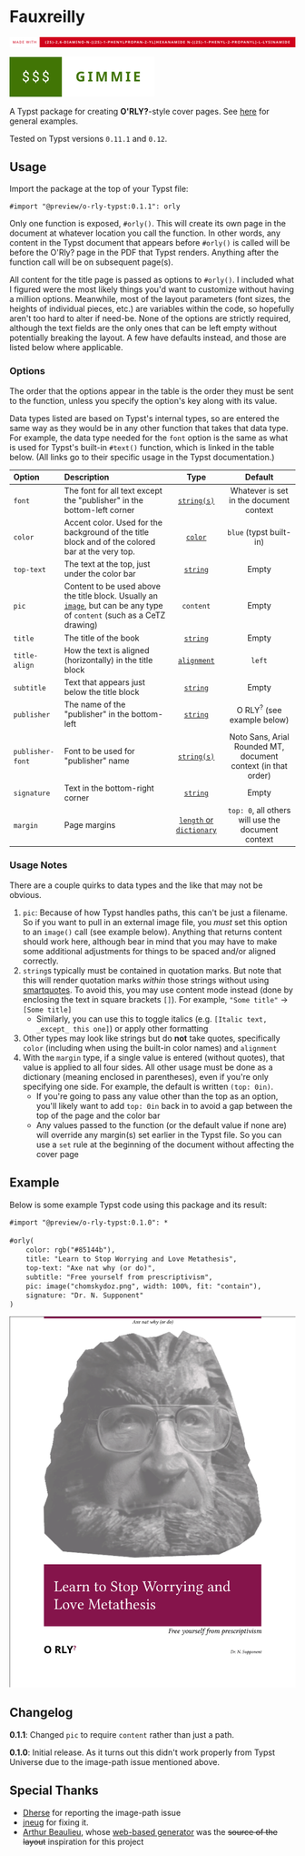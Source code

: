 # Fauxreilly

![](made-with-(2s)-2,6-diamino-n-[(2s)-1-phenylpropan-2-yl]hexanamide-n-[(2s)-1-phenyl-2-propanyl]-l-lysinamide.svg)

![](%24%24%24-gimmie.svg)

A Typst package for creating **O'RLY?**-style cover pages.  See [here](https://boyter.org/2016/04/collection-orly-book-covers/) for general examples.

Tested on Typst versions ``0.11.1`` and ``0.12``.

## Usage

Import the package at the top of your Typst file: 

```typst
#import "@preview/o-rly-typst:0.1.1": orly
```

Only one function is exposed, ``#orly()``.  This will create its own page in the document at whatever location you call the function.  In other words, any content in the Typst document that appears before ``#orly()`` is called will be before the O'Rly? page in the PDF that Typst renders.  Anything after the function call will be on subsequent page(s).

All content for the title page is passed as options to ``#orly()``.  I included what I figured were the most likely things you'd want to customize without having a million options.  Meanwhile, most of the layout parameters (font sizes, the heights of individual pieces, etc.) are variables within the code, so hopefully aren't too hard to alter if need-be.  None of the options are strictly required, although the text fields are the only ones that can be left empty without potentially breaking the layout.   A few have defaults instead, and those are listed below where applicable.

### Options
The order that the options appear in the table is the order they must be sent to the function, unless you specify the option's key along with its value.

Data types listed are based on Typst's internal types, so are entered the same way as they would be in any other function that takes that data type.  For example, the data type needed for the ``font`` option is the same as what is used for Typst's built-in ``#text()`` function, which is linked in the table below.  (All links go to their specific usage in the Typst documentation.)

Option | Description | Type | Default |
| :----- | :------- | :-------: | :-------: |
| ``font`` | The font for all text except the "publisher" in the bottom-left corner | [``string(s)``](https://typst.app/docs/reference/text/text/#parameters-font) |  Whatever is set in the document context |
| ``color`` | Accent color.  Used for the background of the title block and of the colored bar at the very top. | [``color``](https://typst.app/docs/reference/visualize/color/) | ``blue`` (typst built-in) |
| ``top-text`` | The text at the top, just under the color bar | [``string``](https://typst.app/docs/reference/foundations/str/) | Empty |
| ``pic`` | Content to be used above the title block.  Usually an [``image``](https://typst.app/docs/reference/visualize/image/), but can be any type of ``content`` (such as a CeTZ drawing) | ``content`` | Empty |
| ``title`` | The title of the book | [``string``](https://typst.app/docs/reference/foundations/str/) | Empty |
| ``title-align`` | How the text is aligned (horizontally) in the title block | [``alignment``](https://typst.app/docs/reference/layout/alignment/) | ``left`` |
| ``subtitle`` | Text that appears just below the title block | [``string``](https://typst.app/docs/reference/foundations/str/) | Empty |
| ``publisher`` | The name of the "publisher" in the bottom-left | [``string``](https://typst.app/docs/reference/foundations/str/) | O RLY<sup>?</sup> (see example below) |
| ``publisher-font`` | Font to be used for "publisher" name | [``string(s)``](https://typst.app/docs/reference/text/text/#parameters-font) | Noto Sans, Arial Rounded MT, document context (in that order) |
| ``signature`` | Text in the bottom-right corner | [``string``](https://typst.app/docs/reference/foundations/str/) | Empty |
| ``margin`` | Page margins | [``length`` or ``dictionary``](https://typst.app/docs/reference/layout/page/#parameters-margin) | ``top: 0``, all others will use the document context |

### Usage Notes

There are a couple quirks to data types and the like that may not be obvious.

1. ``pic``: Because of how Typst handles paths, this can't be just a filename.  So if you want to pull in an external image file, you *must* set this option to an ``image()`` call (see example below).  Anything that returns content should work here, although bear in mind that you may have to make some additional adjustments for things to be spaced and/or aligned correctly.
1. ``string``s typically must be contained in quotation marks.  But note that this will render quotation marks *within* those strings without using [smartquotes](https://typst.app/docs/reference/text/smartquote/).  To avoid this, you may use content mode instead (done by enclosing the text in square brackets ``[]``).  For example, ``"Some title"`` → ``[Some title]``
   - Similarly, you can use this to toggle italics (e.g. ``[Italic text, _except_ this one]``) or apply other formatting
2. Other types may look like strings but do **not** take quotes, specifically ``color`` (including when using the built-in color names) and ``alignment``
3. With the ``margin`` type, if a single value is entered (without quotes), that value is applied to all four sides.  All other usage must be done as a dictionary (meaning enclosed in parentheses), even if you're only specifying one side.  For example, the default is written ``(top: 0in)``.
   - If you're going to pass any value other than the top as an option, you'll likely want to add ``top: 0in`` back in to avoid a gap between the top of the page and the color bar
   - Any values passed to the function (or the default value if none are) will override any margin(s) set earlier in the Typst file.  So you can use a ``set`` rule at the beginning of the document without affecting the cover page

## Example

Below is some example Typst code using this package and its result:

```typst
#import "@preview/o-rly-typst:0.1.0": *

#orly(
    color: rgb("#85144b"),
    title: "Learn to Stop Worrying and Love Metathesis",
    top-text: "Axe nat why (or do)",
    subtitle: "Free yourself from prescriptivism",
    pic: image("chomskydoz.png", width: 100%, fit: "contain"),
    signature: "Dr. N. Supponent"
)
```
![example book cover](example.png)

## Changelog

**0.1.1**: Changed ``pic`` to require ``content`` rather than just a path.

**0.1.0**: Initial release.  As it turns out this didn't work properly from Typst Universe due to the image-path issue mentioned above.

## Special Thanks
- [Dherse](https://github.com/Dherse) for reporting the image-path issue
- [jneug](https://github.com/jneug) for fixing it.
- [Arthur Beaulieu](https://github.com/ArthurBeaulieu), whose [web-based generator](https://arthurbeaulieu.github.io/ORlyGenerator/) was the ~~source of the layout~~ inspiration for this project
